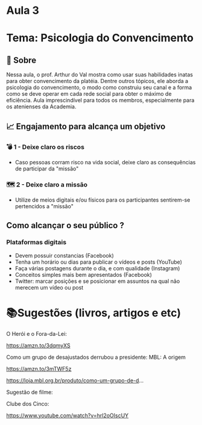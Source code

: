 # Aula 3

# Tema: Psicologia do Convencimento

## 📑 Sobre
Nessa aula, o prof. Arthur do Val mostra como usar suas habilidades inatas para obter convencimento da platéia. Dentre outros tópicos, ele aborda a psicologia do convencimento, o modo como construiu seu canal e a forma como se deve operar em cada rede social para obter o máximo de eficiência. Aula imprescindível para todos os membros, especialmente para os atenienses da Academia.

## 📈 Engajamento para alcança um objetivo

### 💣 1 - Deixe claro os riscos
- Caso pessoas corram risco na vida social, deixe claro as consequências de participar da "missão"

### 🗺️ 2 - Deixe claro a missão
- Utilize de meios digitais e/ou físicos para os participantes sentirem-se pertencidos a "missão"

## Como alcançar o seu público ?
### Plataformas digitais
- Devem possuir constancias (Facebook)
- Tenha um horário ou dias para publicar o vídeos e posts (YouTube)
- Faça várias postagens durante o dia, e com qualidade (Instagram)
- Conceitos simples mais bem apresentados (Facebook)
- Twitter: marcar posições e se posicionar em assuntos na qual não merecem um vídeo ou post



# 📚Sugestões (livros, artigos e etc)
O Herói e o Fora-da-Lei:

https://amzn.to/3dqmyXS

Como um grupo de desajustados derrubou a presidente: MBL: A origem

https://amzn.to/3mTWF5z

https://loja.mbl.org.br/produto/como-um-grupo-de-d...

Sugestão de filme:

Clube dos Cinco:

https://www.youtube.com/watch?v=hrl2oOIscUY​

